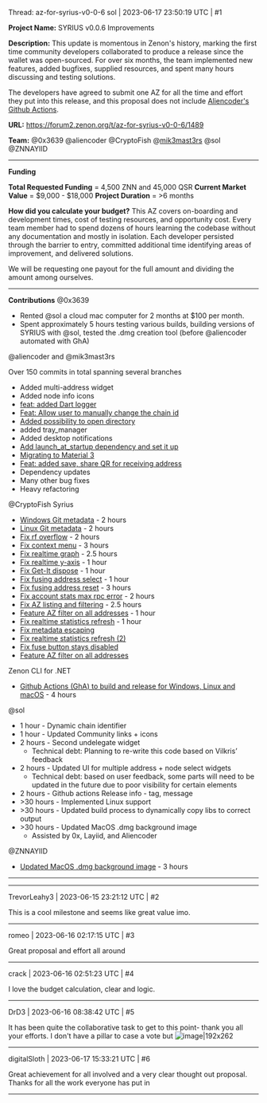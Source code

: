 Thread: az-for-syrius-v0-0-6
sol | 2023-06-17 23:50:19 UTC | #1

**Project Name:** 
SYRIUS v0.0.6 Improvements

**Description:** 
This update is momentous in Zenon's history, marking the first time community developers collaborated to produce a release since the wallet was open-sourced.
For over six months, the team implemented new features, added bugfixes, supplied resources, and spent many hours discussing and testing solutions.

The developers have agreed to submit one AZ for all the time and effort they put into this release, and this proposal does not include [Aliencoder's Github Actions](https://forum2.zenon.org/t/az-github-actions-on-all-zenon-network-repos-various-fixes/1360).

**URL:** https://forum2.zenon.org/t/az-for-syrius-v0-0-6/1489

**Team:** 
@0x3639 
@aliencoder 
@CryptoFish 
@[mik3mast3rs](https://github.com/mik3mast3rs)
@sol 
@ZNNAYIID 

-----

**Funding**

**Total Requested Funding** = 4,500 ZNN and 45,000 QSR
**Current Market Value** = $9,000 - $18,000
**Project Duration** = >6 months


**How did you calculate your budget?** 
This AZ covers on-boarding and development times, cost of testing resources, and opportunity cost.
Every team member had to spend dozens of hours learning the codebase without any documentation and mostly in isolation.
Each developer persisted through the barrier to entry, committed additional time identifying areas of improvement, and delivered solutions.

We will be requesting one payout for the full amount and dividing the amount among ourselves.

-------

**Contributions**
@0x3639 
- Rented @sol a cloud mac computer for 2 months at $100 per month.
- Spent approximately 5 hours testing various builds, building versions of SYRIUS with @sol, tested the .dmg creation tool (before @aliencoder automated with GhA)

@aliencoder and @mik3mast3rs

Over 150 commits in total spanning several branches
* Added multi-address widget
* Added node info icons
* [feat: added Dart logger](https://github.com/alienc0der/syrius/commit/620e0f16bde5cbb4823ec9948636ec43ca6192d0)
* [Feat: Allow user to manually change the chain id](https://github.com/alienc0der/syrius/commit/7ed530572767f36921471b95c59df50261c0f8f7)
* [Added possibility to open directory](https://github.com/alienc0der/syrius/commit/1ec006d6344966f6bb0d08ada01a72fbe16577a1)
* added tray_manager
* Added desktop notifications
* [Add launch_at_startup dependency and set it up](https://github.com/alienc0der/syrius/commit/9b640b01ed27814736796687e6975c3a9cd1d931)
* [Migrating to Material 3](https://github.com/alienc0der/syrius/commit/f4b92604577556a1bcea60b0174c8a10c2d86ef1)
* [Feat: added save, share QR for receiving address](https://github.com/alienc0der/syrius/commit/7612fa045fd18c24cbde49e25207cc4a06c91e90)
* Dependency updates
* Many other bug fixes
* Heavy refactoring

@CryptoFish 
Syrius
* [Windows Git metadata](https://github.com/KingGorrin/syrius/tree/win-git-metadata) - 2 hours
* [Linux Git metadata](https://github.com/KingGorrin/syrius/tree/linux-git-metadata) - 2 hours
* [Fix rf overflow](https://github.com/KingGorrin/syrius/tree/fix-rf-overflow) - 2 hours
* [Fix context menu](https://github.com/KingGorrin/syrius/tree/fix-context-menu) - 3 hours
* [Fix realtime graph](https://github.com/zenon-network/syrius/pull/7) - 2.5 hours
* [Fix realtime y-axis](https://github.com/zenon-network/syrius/pull/8) - 1 hour
* [Fix Get-It dispose](https://github.com/zenon-network/syrius/pull/9) - 1 hour
* [Fix fusing address select](https://github.com/zenon-network/syrius/pull/10) - 1 hour
* [Fix fusing address reset](https://github.com/zenon-network/syrius/pull/11) - 3 hours
* [Fix account stats max rpc error](https://github.com/zenon-network/syrius/pull/12) - 2 hours
* [Fix AZ listing and filtering](https://github.com/zenon-network/syrius/pull/13) - 2.5 hours
* [Feature AZ filter on all addresses](https://github.com/zenon-network/syrius/pull/14) - 1 hour
* [Fix realtime statistics refresh](https://github.com/zenon-network/syrius/pull/15) - 1 hour
* [Fix metadata escaping](https://github.com/hypercore-one/syrius/pull/8)
* [Fix realtime statistics refresh (2)](https://github.com/hypercore-one/syrius/pull/17)
* [Fix fuse button stays disabled](https://github.com/hypercore-one/syrius/pull/18)
* [Feature AZ filter on all addresses](https://github.com/hypercore-one/syrius/pull/10)

Zenon CLI for .NET

* [Github Actions (GhA) to build and release for Windows, Linux and macOS](https://github.com/KingGorrin/znn_cli_csharp/pull/2) - 4 hours

@sol 

* 1 hour - Dynamic chain identifier
* 1 hour - Updated Community links + icons
* 2 hours - Second undelegate widget
  * Technical debt: Planning to re-write this code based on Vilkris’ feedback
* 2 hours - Updated UI for multiple address + node select widgets
   * Technical debt: based on user feedback, some parts will need to be updated in the future due to poor visibility for certain elements
* 2 hours - Github actions Release info - tag, message
* \>30 hours - Implemented Linux support
* \>30 hours - Updated build process to dynamically copy libs to correct output
* \>30 hours - Updated MacOS .dmg background image
   * Assisted by 0x, Layiid, and Aliencoder

@ZNNAYIID 
- [ Updated MacOS .dmg background image](https://github.com/zenon-network/syrius/blob/master/macos/dmg/background.png) - 3 hours
---

-------------------------

TrevorLeahy3 | 2023-06-15 23:21:12 UTC | #2

This is a cool milestone and seems like great value imo.

-------------------------

romeo | 2023-06-16 02:17:15 UTC | #3

Great proposal and effort all around

-------------------------

crack | 2023-06-16 02:51:23 UTC | #4

I love the budget calculation, clear and logic.

-------------------------

DrD3 | 2023-06-16 08:38:42 UTC | #5

It has been quite the collaborative task to get to this point- thank you all your efforts. I don't have a pillar to case a vote but  ![image|192x262](upload://cEycXuUWT5HOURIRfzJNhCyWKK7.jpeg)

-------------------------

digitalSloth | 2023-06-17 15:33:21 UTC | #6

Great achievement for all involved and a very clear thought out proposal. Thanks for all the work everyone has put in

-------------------------

